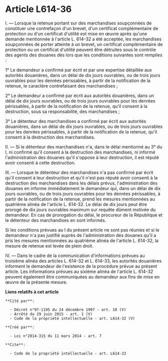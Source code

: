 # Article L614-36

I. ― Lorsque la retenue portant sur des marchandises soupçonnées de constituer une contrefaçon d'un brevet, d'un certificat
complémentaire de protection ou d'un certificat d'utilité est mise en œuvre après qu'une demande mentionnée à l'article L.
614-32 a été acceptée, les marchandises soupçonnées de porter atteinte à un brevet, un certificat complémentaire de
protection ou un certificat d'utilité peuvent être détruites sous le contrôle des agents des douanes dès lors que les
conditions suivantes sont remplies : 

1° Le demandeur a confirmé par écrit et par une expertise détaillée aux autorités douanières, dans un délai de dix jours
ouvrables, ou de trois jours ouvrables pour les denrées périssables, à partir de la notification de la retenue, le caractère
contrefaisant des marchandises ; 

2° Le demandeur a confirmé par écrit aux autorités douanières, dans un délai de dix jours ouvrables, ou de trois jours
ouvrables pour les denrées périssables, à partir de la notification de la retenue, qu'il consent à la destruction, sous sa
responsabilité, des marchandises ; 

3° Le détenteur des marchandises a confirmé par écrit aux autorités douanières, dans un délai de dix jours ouvrables, ou de
trois jours ouvrables pour les denrées périssables, à partir de la notification de la retenue, qu'il consent à la destruction
des marchandises. 

II. ― Si le détenteur des marchandises n'a, dans le délai mentionné au 3° du I, ni confirmé qu'il consent à la destruction
des marchandises, ni informé l'administration des douanes qu'il s'oppose à leur destruction, il est réputé avoir consenti à
cette destruction. 

III. ― Lorsque le détenteur des marchandises n'a pas confirmé par écrit qu'il consent à leur destruction et qu'il n'est pas
réputé avoir consenti à la destruction des marchandises dans les délais prévus, l'administration des douanes en informe
immédiatement le demandeur qui, dans un délai de dix jours ouvrables, ou de trois jours ouvrables pour les denrées
périssables, à partir de la notification de la retenue, prend les mesures mentionnées au quatrième alinéa de l'article L.
614-32. Le délai de dix jours peut être prorogé de dix jours ouvrables maximum sur requête dûment motivée du demandeur. En
cas de prorogation du délai, le procureur de la République et le détenteur des marchandises en sont informés. 

Si les conditions prévues au I du présent article ne sont pas réunies et si le demandeur n'a pas justifié auprès de
l'administration des douanes qu'il a pris les mesures mentionnées au quatrième alinéa de l'article L. 614-32, la mesure de
retenue est levée de plein droit. 

IV. ― Dans le cadre de la communication d'informations prévues au troisième alinéa des articles L. 614-32 et L. 614-33, les
autorités douanières informent le demandeur de l'existence de la procédure prévue au présent article. Les informations
prévues au sixième alinéa de l'article L. 614-32 peuvent également être communiquées au demandeur aux fins de mise en œuvre
de la présente mesure.

**Liens relatifs à cet article**

	**Cité par**:

	  - Décret n°97-1195 du 24 décembre 1997 - art. 10 (V)
	  - Arrêté du 29 juin 2015 - art. 1 (V)
	  - Code de la propriété intellectuelle - art. L614-32 (V)

	**Créé par**:

	  - Loi n°2014-315 du 11 mars 2014 - art. 7

	**Cite**:

	  - Code de la propriété intellectuelle - art. L614-33
